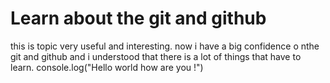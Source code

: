 # Learn about the git and github
 this is topic very useful and interesting.
 now i have a big confidence o nthe git and github and i understood that there is a lot of things that have to learn.
console.log("Hello world how are you !")


